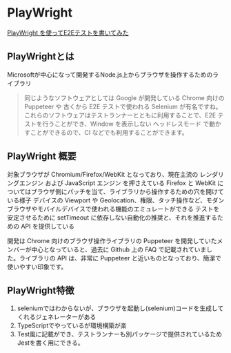 # PlayWright

[PlayWright を使ってE2Eテストを書いてみた](https://www.cresco.co.jp/blog/entry/14335/)

## PlayWrightとは

Microsoftが中心になって開発するNode.js上からブラウザを操作するためのライブラリ
>同じようなソフトウェアとしては Google が開発している Chrome 向けの Puppeteer や 古くから E2E テストで使われる Selenium が有名ですね。 これらのソフトウェアはテストランナーとともに利用することで、E2E テストを行うことができ、Window を表示しない ヘッドレスモード で動かすことができるので、CI などでも利用することができます。

## PlayWright 概要

対象ブラウザが Chromium/Firefox/WebKit となっており、現在主流の レンダリングエンジン および JavaScript エンジン を押さえている
Firefox と WebKit についてはブラウザ側にパッチを当て、ライブラリから操作するための穴を開けている様子
デバイスの Viewport や Geolocation、権限、タッチ操作など、モダンブラウザやモバイルデバイスで使われる機能のエミュレートができる
テストを安定させるために setTimeout に依存しない自動化の推奨と、それを推進するための API を提供している

開発は Chrome 向けのブラウザ操作ライブラリの Puppeteer を開発していたメンバーが中心となっていると、過去に Github 上の FAQ で記載されていました。ライブラリの API は、非常に Puppeteer と近いものとなっており、簡潔で使いやすい印象です。

## PlayWright特徴

1. seleniumではわからないが、ブラウザを起動し(selenium)コードを生成してくれるジェネレーターがある
2. TypeScriptでやっているが環境構築が楽
3. Test風に記載ができ、テストランナーも別パッケージで提供されているためJestを書く用にできる。
